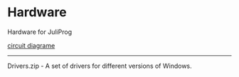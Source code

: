 # Hardware
Hardware for JuliProg

[circuit diagrame](https://github.com/JuliProg/Hardware/wiki/Circuit-diagram)

***
Drivers.zip - A set of drivers for different versions of Windows.
